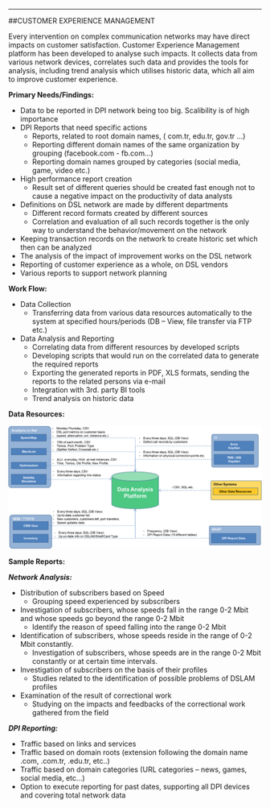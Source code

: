 - - -
##CUSTOMER EXPERIENCE MANAGEMENT

Every intervention on complex communication networks may have direct impacts on customer satisfaction. Customer Experience Management platform has been developed to analyse such impacts. It collects data from various network devices, correlates such data and provides the tools for analysis, including trend analysis which utilises historic data, which all aim to improve customer experience. 

**Primary Needs/Findings:**

- Data to be reported in DPI network being too big. Scalibility is of high importance
- DPI Reports that need specific actions
	- Reports, related to root domain names, ( com.tr, edu.tr, gov.tr …)
	- Reporting different domain names of the same organization by grouping (facebook.com - fb.com...)
	- Reporting domain names grouped by categories (social media, game, video etc.)
- High performance report creation
	- Result set of different queries should be created fast enough not to cause a negative impact on the productivity of data analysts
- Definitions on DSL network are made by different departments
	- Different record formats created by different sources
	- Correlation and evaluation of all such records together is the only way to understand the behavior/movement on the network
- Keeping transaction records on the network to create historic set which then can be analyzed
- The analysis of the impact of improvement works on the DSL network
- Reporting of customer experience as a whole, on DSL vendors
- Various reports to support network planning 

**Work Flow:**

- Data Collection 
	- Transferring data from various data resources automatically to the system at specified hours/periods (DB – View, file transfer via FTP etc.)
- Data Analysis and Reporting
	- Correlating data from different resources by developed scripts
	- Developing scripts that would run on the correlated data to generate the required reports 
	- Exporting the generated reports in PDF, XLS formats, sending the reports to the related persons via e-mail
	- Integration with 3rd. party BI tools
	- Trend analysis on historic data  

**Data Resources:**  

![DataAnalysis](images/uploads/page/en/DataAnalysis.png)

**Sample Reports:**

***Network Analysis:***

- Distribution of subscribers based on Speed
	- Grouping speed experienced by subscribers
- Investigation of subscribers, whose speeds fall in the range 0-2 Mbit and whose speeds go beyond the range 0-2 Mbit
	- Identify the reason of speed falling into the range 0-2 Mbit 
- Identification of subscribers, whose speeds reside in the range of  0-2 Mbit constantly.
	- Investigation of subscribers, whose speeds are in the range 0-2 Mbit constantly or at certain time intervals.
- Investigation of subscribers on the basis of their profiles
	- Studies related to the identification of possible problems of DSLAM profiles 
- Examination of the result of correctional work 
	- Studying on the impacts and feedbacks of the correctional work gathered from the field

***DPI Reporting:***

- Traffic based on links and services
- Traffic based on domain roots (extension following the domain name .com, .com.tr, .edu.tr, etc..)
- Traffic based on domain categories (URL categories – news, games, social media, etc…)
- Option to execute reporting for past dates, supporting all DPI devices and covering total network data
 

